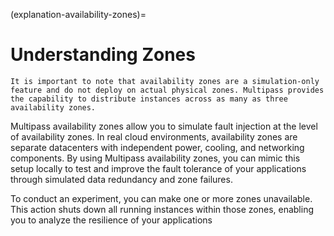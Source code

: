 (explanation-availability-zones)=
# Understanding Zones

```{important}
It is important to note that availability zones are a simulation-only feature and do not deploy on actual physical zones. Multipass provides the capability to distribute instances across as many as three availability zones. 
```

Multipass availability zones allow you to simulate fault injection at the level of availability zones. In real cloud environments, availability zones are separate datacenters with independent power, cooling, and networking components. By using Multipass availability zones, you can mimic this setup locally to test and improve the fault tolerance of your applications through simulated data redundancy and zone failures.

To conduct an experiment, you can make one or more zones unavailable. This action shuts down all running instances within those zones, enabling you to analyze the resilience of your applications 
